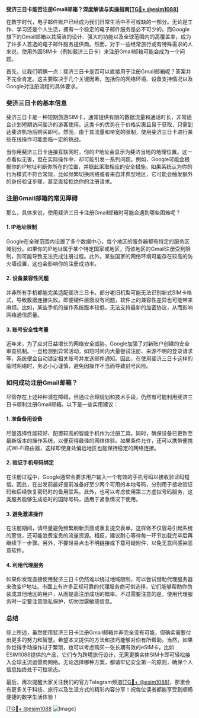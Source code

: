 **斐济三日卡能否注册Gmail邮箱？深度解读与实操指南[[TG💪+ @esim1088](https://t.me/s/esim1088)]**

在数字时代，电子邮件账户已经成为我们日常生活中不可或缺的一部分。无论是工作、学习还是个人生活，拥有一个稳定的电子邮件服务是必不可少的。而Google旗下的Gmail邮箱以其简洁的设计、强大的功能以及全球范围内的高覆盖率，成为了许多人首选的电子邮件服务提供商。然而，对于一些经常旅行或有特殊需求的人来说，使用外国SIM卡（例如斐济三日卡）来注册Gmail邮箱可能会成为一个问题。

首先，让我们明确一点：斐济三日卡是否可以直接用于注册Gmail邮箱呢？答案并不完全肯定。这主要取决于几个关键因素，包括你的网络环境、设备支持情况以及Google对注册流程的具体要求。

### 斐济三日卡的基本信息

斐济三日卡是一种短期旅游SIM卡，通常提供有限的数据流量和通话时长，非常适合计划短期访问斐济的游客使用。这类卡的优势在于价格实惠且易于获取，只需到达斐济机场后购买即可。然而，由于其流量和带宽的限制，使用斐济三日卡进行某些在线操作可能面临一定的挑战。

当你用斐济三日卡连接互联网时，你的IP地址会显示为斐济当地的地理位置。这一点看似无害，但在实际操作中，却可能引发一系列问题。例如，Google可能会根据你的IP地址判断你所在的位置，并据此采取相应的安全措施。如果系统认为你的行为模式不符合常规，比如频繁切换网络或者来自非典型地区，它可能会触发额外的身份验证步骤，甚至直接拒绝你的注册请求。

### 注册Gmail邮箱的常见障碍

那么，具体来说，使用斐济三日卡注册Gmail邮箱时可能会遇到哪些困难呢？

#### 1. IP地址限制
Google在全球范围内设置了多个数据中心，每个地区的服务器都有特定的服务区域划分。如果你的IP地址属于某个特定国家或地区，而该地区的Gmail注册受到限制，则可能导致无法完成注册过程。此外，某些国家的网络环境可能存在较高的防火墙设置，这也会影响你的注册成功率。

#### 2. 设备兼容性问题
并非所有手机都能完美适配斐济三日卡。部分老旧机型可能无法识别新式SIM卡格式，导致数据连接失败。即便硬件层面没有问题，软件上的兼容性差异也可能带来麻烦。比如，某些手机的操作系统版本较低，无法支持最新的加密协议，从而影响网络通信质量。

#### 3. 账号安全性考量
近年来，为了应对日益增长的网络安全威胁，Google加强了对新账户创建的安全审查机制。一旦检测到异常活动，如短时间内大量尝试注册、来源不明的登录请求等，系统便会自动锁定相关账号并发送邮件通知。因此，在使用斐济三日卡这样的临时网络时，务必小心谨慎，避免因操作不当而导致封号风险。

### 如何成功注册Gmail邮箱？

尽管存在上述种种潜在障碍，但通过合理规划和技术手段，仍然有可能利用斐济三日卡顺利注册Gmail邮箱。以下是一些实用建议：

#### 1. 准备备用设备
尽量选择性能较好、配置较高的智能手机作为注册工具。同时，确保设备已更新至最新版本的操作系统，以便获得最佳的网络体验。如果条件允许，还可以携带便携式Wi-Fi路由器，这样即使身处偏远地区也能保持稳定的网络连接。

#### 2. 验证手机号码绑定
在注册过程中，Google通常会要求用户输入一个有效的手机号码以接收验证码短信。因此，在出发前最好提前准备好至少两个可用的本地号码，分别用于接收验证码和后续恢复密码时的备用联系。此外，也可以考虑使用第三方虚拟号码服务，这类服务能够生成临时的国际号码，适用于紧急情况下使用。

#### 3. 避免激进操作
在注册期间，请尽量避免频繁刷新页面或重复提交表单。这样做不仅容易引起系统的警觉，还可能浪费宝贵的流量资源。相反，建议耐心等待每一环节加载完毕后再继续下一步骤。另外，不要轻易点击不明链接或下载可疑附件，以免无意间感染恶意软件。

#### 4. 利用代理服务
如果你发现直接使用斐济三日卡仍然难以绕过地域限制，可以尝试借助代理服务器来改变IP地址。市面上有许多正规可靠的代理服务商可供选择，它们能够帮助你伪装成其他地区的用户，从而提高注册成功的概率。不过需要注意的是，使用代理服务时一定要注意隐私保护，切勿泄露敏感信息。

### 总结

综上所述，虽然使用斐济三日卡注册Gmail邮箱并非完全没有可能，但确实需要付出更多的努力和智慧。希望本文提供的方法和技巧能够对你有所帮助。当然，如果你觉得手动操作过于繁琐，也可以考虑购买一张长期有效的eSIM卡，比如ESIM1088提供的产品，它们专为跨境旅行设计，无需更换实体SIM卡即可轻松接入全球主流运营商网络。无论选择哪种方案，都请牢记安全第一的原则，确保个人信息始终处于可控状态。

最后，再次提醒大家关注我们的官方Telegram频道[[TG💪+ @esim1088](https://t.me/s/esim1088)]，那里会有更多关于科技、旅行以及生活方式的精彩内容分享！祝每位读者都能享受到顺畅便捷的数字生活体验！

[[TG💪+ @esim1088](https://t.me/s/esim1088) ![Image](https://i.postimg.cc/4NQfJmqS/Snipaste-2025-05-13-00-14-12.png)]